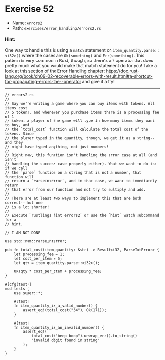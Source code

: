 # Exercise 52

- Name: ```errors2```
- Path: ```exercises/error_handling/errors2.rs```
#### Hint: 

One way to handle this is using a `match` statement on
`item_quantity.parse::<i32>()` where the cases are `Ok(something)` and
`Err(something)`. This pattern is very common in Rust, though, so there's
a `?` operator that does pretty much what you would make that match statement
do for you! Take a look at this section of the Error Handling chapter:
https://doc.rust-lang.org/book/ch09-02-recoverable-errors-with-result.html#a-shortcut-for-propagating-errors-the--operator
and give it a try!


---



```rust,editable
// errors2.rs
//
// Say we're writing a game where you can buy items with tokens. All items cost
// 5 tokens, and whenever you purchase items there is a processing fee of 1
// token. A player of the game will type in how many items they want to buy, and
// the `total_cost` function will calculate the total cost of the tokens. Since
// the player typed in the quantity, though, we get it as a string-- and they
// might have typed anything, not just numbers!
//
// Right now, this function isn't handling the error case at all (and isn't
// handling the success case properly either). What we want to do is: if we call
// the `parse` function on a string that is not a number, that function will
// return a `ParseIntError`, and in that case, we want to immediately return
// that error from our function and not try to multiply and add.
//
// There are at least two ways to implement this that are both correct-- but one
// is a lot shorter!
//
// Execute `rustlings hint errors2` or use the `hint` watch subcommand for a
// hint.

// I AM NOT DONE

use std::num::ParseIntError;

pub fn total_cost(item_quantity: &str) -> Result<i32, ParseIntError> {
    let processing_fee = 1;
    let cost_per_item = 5;
    let qty = item_quantity.parse::<i32>();

    Ok(qty * cost_per_item + processing_fee)
}

#[cfg(test)]
mod tests {
    use super::*;

    #[test]
    fn item_quantity_is_a_valid_number() {
        assert_eq!(total_cost("34"), Ok(171));
    }

    #[test]
    fn item_quantity_is_an_invalid_number() {
        assert_eq!(
            total_cost("beep boop").unwrap_err().to_string(),
            "invalid digit found in string"
        );
    }
}

```
